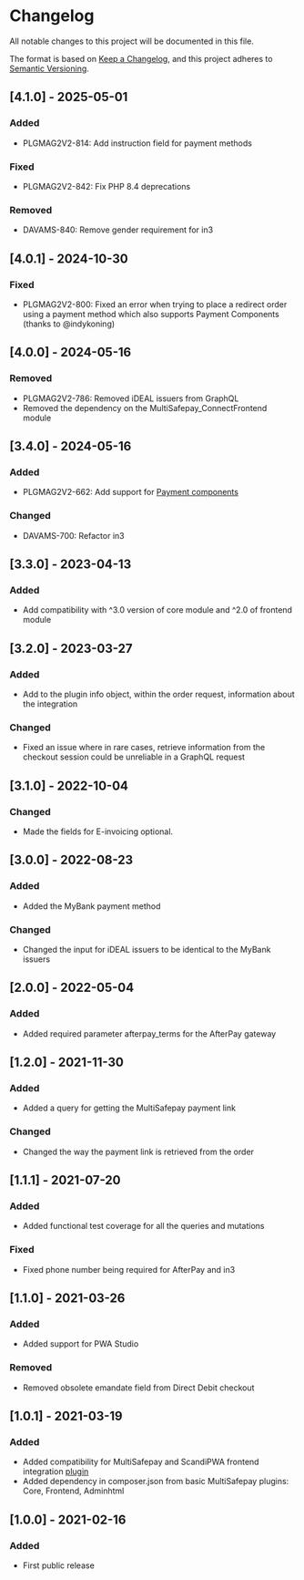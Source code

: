 # Changelog
All notable changes to this project will be documented in this file.

The format is based on [Keep a Changelog](https://keepachangelog.com/en/1.0.0/),
and this project adheres to [Semantic Versioning](https://semver.org/spec/v2.0.0.html).

## [4.1.0] - 2025-05-01
### Added
- PLGMAG2V2-814: Add instruction field for payment methods

### Fixed
- PLGMAG2V2-842: Fix PHP 8.4 deprecations

### Removed
- DAVAMS-840: Remove gender requirement for in3

## [4.0.1] - 2024-10-30
### Fixed
- PLGMAG2V2-800: Fixed an error when trying to place a redirect order using a payment method which also supports Payment Components (thanks to @indykoning)

## [4.0.0] - 2024-05-16
### Removed
- PLGMAG2V2-786: Removed iDEAL issuers from GraphQL
- Removed the dependency on the MultiSafepay_ConnectFrontend module

## [3.4.0] - 2024-05-16
### Added
- PLGMAG2V2-662: Add support for [Payment components](https://docs.multisafepay.com/docs/payment-components)

### Changed
- DAVAMS-700: Refactor in3

## [3.3.0] - 2023-04-13
### Added
- Add compatibility with ^3.0 version of core module and ^2.0 of frontend module

## [3.2.0] - 2023-03-27
### Added
- Add to the plugin info object, within the order request, information about the integration

### Changed
- Fixed an issue where in rare cases, retrieve information from the checkout session could be unreliable in a GraphQL request

## [3.1.0] - 2022-10-04
### Changed
- Made the fields for E-invoicing optional.

## [3.0.0] - 2022-08-23
### Added
- Added the MyBank payment method

### Changed
- Changed the input for iDEAL issuers to be identical to the MyBank issuers

## [2.0.0] - 2022-05-04
### Added
- Added required parameter afterpay_terms for the AfterPay gateway

## [1.2.0] - 2021-11-30
### Added
- Added a query for getting the MultiSafepay payment link

### Changed
- Changed the way the payment link is retrieved from the order

## [1.1.1] - 2021-07-20
### Added
- Added functional test coverage for all the queries and mutations

### Fixed
- Fixed phone number being required for AfterPay and in3

## [1.1.0] - 2021-03-26
### Added
- Added support for PWA Studio

### Removed
- Removed obsolete emandate field from Direct Debit checkout

## [1.0.1] - 2021-03-19
### Added
- Added compatibility for MultiSafepay and ScandiPWA frontend integration [plugin](https://github.com/MultiSafepay/scandipwa-multisafepay-payment-integration)
- Added dependency in composer.json from basic MultiSafepay plugins: Core, Frontend, Adminhtml

## [1.0.0] - 2021-02-16
### Added
- First public release
